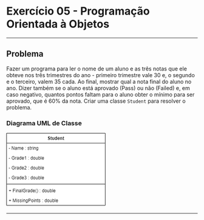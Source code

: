 # Exercício 05 - Programação Orientada à Objetos
---
## Problema
Fazer um programa para ler o nome de um aluno e as três notas que ele obteve nos três trimestres do ano - primeiro trimestre vale 30 e, o segundo e o terceiro, valem 35 cada.
Ao final, mostrar qual a nota final do aluno no ano. Dizer também se o aluno está aprovado (Pass) ou não (Failed) e, em caso negativo, quantos pontos faltam para o aluno obter o mínimo para ser aprovado, que é 60% da nota.
Criar uma classe `Student` para resolver o problema.
### Diagrama UML de Classe
![Class Student](ClassStudent.png)

---